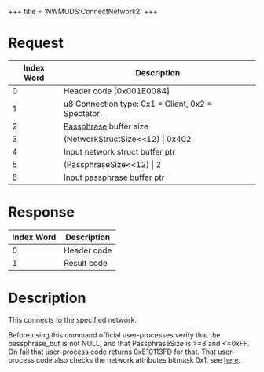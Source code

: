 +++
title = 'NWMUDS:ConnectNetwork2'
+++

# Request

| Index Word | Description                                        |
|------------|----------------------------------------------------|
| 0          | Header code \[0x001E0084\]                         |
| 1          | u8 Connection type: 0x1 = Client, 0x2 = Spectator. |
| 2          | [Passphrase](NWM_Services "wikilink") buffer size  |
| 3          | (NetworkStructSize\<\<12) \| 0x402                 |
| 4          | Input network struct buffer ptr                    |
| 5          | (PassphraseSize\<\<12) \| 2                        |
| 6          | Input passphrase buffer ptr                        |

# Response

| Index Word | Description |
|------------|-------------|
| 0          | Header code |
| 1          | Result code |

# Description

This connects to the specified network.

Before using this command official user-processes verify that the
passphrase_buf is not NULL, and that PassphraseSize is \>=8 and \<=0xFF.
On fail that user-process code returns 0xE10113FD for that. That
user-process code also checks the network attributes bitmask 0x1, see
[here](NWM_Services "wikilink").
